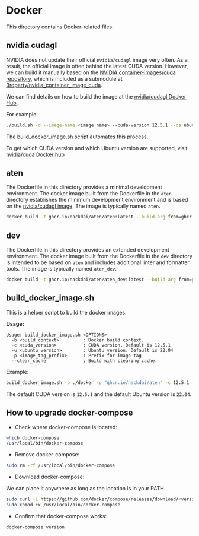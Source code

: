 # Docker

This directory contains Docker-related files.

## nvidia cudagl

NVIDIA does not update their official `nvidia/cudagl` image very often. As a result, the official
image is often behind the latest CUDA version.
However, we can build it manually based on the [NVIDIA container-images/cuda repository](https://gitlab.com/nvidia/container-images/cuda),
which is included as a submodule at [3rdparty/nvidia_container_image_cuda](../3rdparty/nvidia_container_image_cuda).

We can find details on how to build the image at the [nvidia/cudagl Docker Hub](https://hub.docker.com/r/nvidia/cudagl),

For example:

```bash
./build.sh -d --image-name <image name> --cuda-version 12.5.1 --os ubuntu --os-version 22.04 --arch x86_64 --cudagl
```

The [build_docker_image.sh](./build_docker_image) script automates this process.

To get which CUDA version and which Ubuntu version are supported, visit [nvidia/cuda Docker hub](https://hub.docker.com/r/nvidia/cuda/tags)

## aten

The Dockerfile in this directory provides a minimal development environment.
The docker image built from the Dockerfile in the `aten` directory establishes the minimum
development environment and is based on the [nvidia/cudagl image](#nvidia-cudagl).
The image is typically named `aten`.

```bash
docker build -t ghcr.io/nackdai/aten/aten:latest --build-arg from=ghcr.io/nackdai/aten/nvidia/cudagl:12.5.1-devel-ubuntu22.04 -f docker/aten/Dockerfile docker
```

## dev

The Dockerfile in this directory provides an extended development environment.
The docker image built from the Dockerfile in the `dev` directory is intended to be based on `aten`
and includes additional linter and formatter tools. The image is typically named `aten_dev`.

```bash
docker build -t ghcr.io/nackdai/aten/aten_dev:latest --build-arg from=ghcr.io/nackdai/aten/aten:latest -f docker/dev/Dockerfile docker
```

## build_docker_image.sh

This is a helper script to build the docker images.

**Usage:**

```plain
Usage: build_docker_image.sh <OPTIONS>
  -b <build_context>         : Docker build context.
  -c <cuda_version>          : CUDA version. Default is 12.5.1
  -u <ubuntu_version>        : Ubuntu version. Default is 22.04
  -p <image_tag_prefix>      : Prefix for image tag
  --clear_cache              : Build with clearing cache.
```

Example:

```bash
build_docker_image.sh -b ./docker -p "ghcr.io/nackdai/aten" -c 12.5.1 -u 22.04
```

The default CUDA version is `12.5.1` and the default Ubuntu version is `22.04`.

## How to upgrade docker-compose

* Check where docker-compose is located:

```bash
which docker-compose
/usr/local/bin/docker-compose
```

* Remove docker-compose:

```bash
sudo rm -rf /usr/local/bin/docker-compose
```

* Download docker-compose:

We can place it anywhere as long as the location is in your PATH.

```bash
sudo curl -L https://github.com/docker/compose/releases/download/<version>/docker-compose-$(uname -s)-$(uname -m) -o /usr/local/bin/docker-compose
sudo chmod +x /usr/local/bin/docker-compose
```

* Confirm that docker-compose works:

```bash
docker-compose version
```
